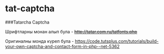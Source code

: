 # tat-captcha
###Tatarcha Captcha

Шрифтларны монан алып була - ~~http://tatar.com.ru/tatfonts.php~~

Оригиналны монда күреп була - https://code.tutsplus.com/tutorials/build-your-own-captcha-and-contact-form-in-php--net-5362
